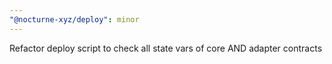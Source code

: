 ```yaml
---
"@nocturne-xyz/deploy": minor
---
```


Refactor deploy script to check all state vars of core AND adapter contracts
